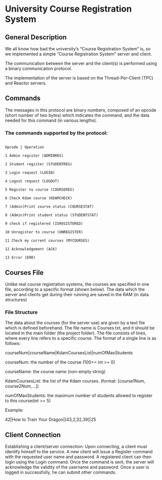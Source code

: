 # University Course Registration System
## General Description

We all know how bad the university’s “Course Registration System” is, so we implemented a simple “Course Registration System” server and client.

The communication between the server and the client(s) is performed using a binary communication protocol.

The implementation of the server is based on the Thread-Per-Client (TPC) and Reactor servers.


## Commands

The messages in this protocol are binary numbers, composed of an opcode (short number of two bytes) which indicates the command,
and the data needed for this command (in various lengths).

### The commands supported by the protocol:
```

Opcode | Operation

1 Admin register (ADMINREG)

2 Student register (STUDENTREG)

3 Login request (LOGIN)

4 Logout request (LOGOUT)

5 Register to course (COURSEREG)

6 Check Kdam course (KDAMCHECK)

7 (Admin)Print course status (COURSESTAT)

8 (Admin)Print student status (STUDENTSTAT)

9 check if registered (ISREGISTERED)

10 Unregister to course (UNREGISTER)

11 Check my current courses (MYCOURSES)

12 Acknowledgement (ACK)

13 Error (ERR)
```




## Courses File
Unlike real course registration systems, the courses are specified in one file, according to a specific format (shown below).
The data which the server and clients get during their running are saved in the RAM (in data structures)

### File Structure
The data about the courses (for the server use) are given by a text file which is defined beforehand.
The file name is Courses.txt, and it should be located in the main folder (the project folder).
The file consists of lines, where every line refers to a specific course.
The format of a single line is as follows:

courseNum|courseName|KdamCoursesList|numOfMaxStudents

courseNum: the number of the course (100>= int >= 0)

courseName: the course name (non-empty string)

KdamCoursesList: the list of the Kdam courses. (format: [course1Num, course2Num,...])

numOfMaxStudents: the maximum number of students allowed to register to this course(int >= 5)

Example:

42|How to Train Your Dragon|[43,2,32,39]|25



## Client Connection
Establishing a client/server connection:
Upon connecting, a client must identify himself to the service.
A new client will issue a Register command with the requested user name and password.
A registered client can then login using the Login command. Once the command is sent,
the server will acknowledge the validity of the username and password.
Once a user is logged in successfully, he can submit other commands.



